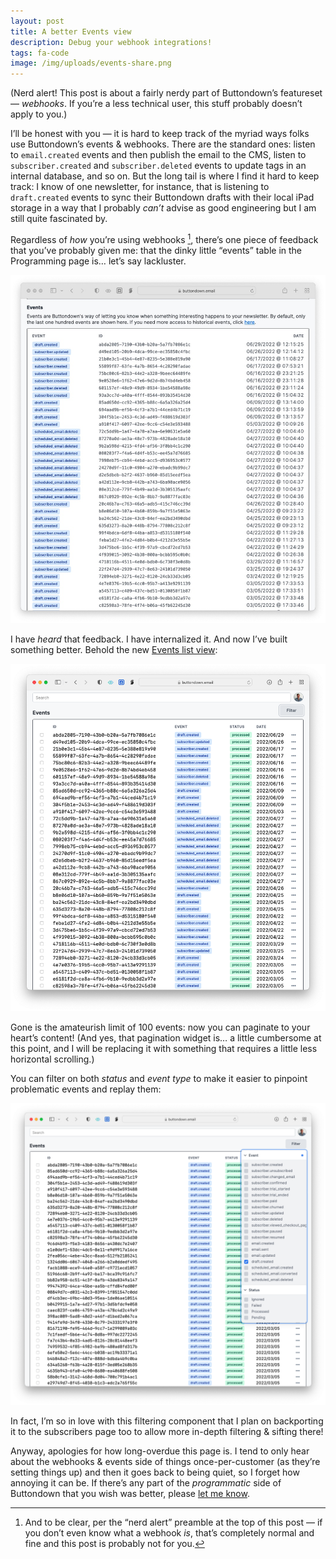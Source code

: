 ```yaml
---
layout: post
title: A better Events view
description: Debug your webhook integrations!
tags: fa-code
image: /img/uploads/events-share.png
---
```


(Nerd alert! This post is about a fairly nerdy part of Buttondown’s featureset — _webhooks_. If you’re a less technical user, this stuff probably doesn’t apply to you.)

I’ll be honest with you — it is hard to keep track of the myriad ways folks use Buttondown’s events & webhooks. There are the standard ones: listen to `email.created` events and then publish the email to the CMS, listen to `subscriber.created` and `subscriber.deleted` events to update tags in an internal database, and so on. But the long tail is where I find it hard to keep track: I know of one newsletter, for instance, that is listening to `draft.created` events to sync their Buttondown drafts with their local iPad storage in a way that I probably _can’t_ advise as good engineering but I am still quite fascinated by.

Regardless of _how_ you’re using webhooks [^1], there’s one piece of feedback that you’ve probably given me: that the dinky little “events” table in the Programming page is… let’s say lackluster.

![](/img/events1.jpeeg)

I have _heard_ that feedback. I have internalized it. And now I’ve built something better. Behold the new [Events list view](https://buttondown.email/events):

![](/img/events2.png)

Gone is the amateurish limit of 100 events: now you can paginate to your heart’s content! (And yes, that pagination widget is… a little cumbersome at this point, and I will be replacing it with something that requires a little less horizontal scrolling.)

You can filter on both _status_ and _event type_ to make it easier to pinpoint problematic events and replay them:

![](/img/events3.png)

In fact, I’m so in love with this filtering component that I plan on backporting it to the subscribers page too to allow more in-depth filtering & sifting there!

Anyway, apologies for how long-overdue this page is. I tend to only hear about the webhooks & events side of things once-per-customer (as they’re setting things up) and then it goes back to being quiet, so I forget how annoying it can be. If there’s any part of the _programmatic_ side of Buttondown that you wish was better, please [let me know](mailto:justin@buttondown.email).

[^1]: And to be clear, per the “nerd alert” preamble at the top of this post — if you don’t even know what a webhook _is_, that’s completely normal and fine and this post is probably not for you.
